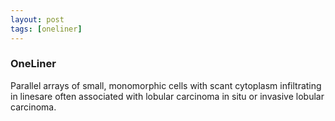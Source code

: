 ```yaml
---
layout: post
tags: [oneliner]
---
```



### OneLiner

Parallel arrays of small, monomorphic cells with scant cytoplasm infiltrating in linesare often associated with lobular carcinoma in situ or invasive lobular carcinoma.

